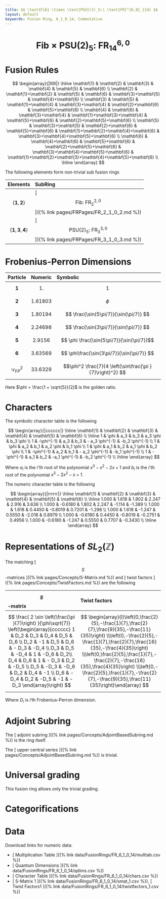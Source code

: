 ```yaml
---
title: $$ \text{Fib} \times \text{PSU}(2)_5:\ \text{FR}^{6,0}_{14} $$
layout: default
keywords: Fusion Ring, 6_1_0_14, Commutative
---
```

# $$ \text{Fib} \times \text{PSU}(2)_5 :\ \text{FR}^{6,0}_{14} $$

# Fusion Rules

$$
\begin{array}{|llllll|}
\hline
 \mathbf{1} & \mathbf{2} & \mathbf{3} & \mathbf{4} & \mathbf{5} & \mathbf{6} \\
 \mathbf{2} & \mathbf{1}+\mathbf{2} & \mathbf{5} & \mathbf{6} & \mathbf{3}+\mathbf{5} & \mathbf{4}+\mathbf{6} \\
 \mathbf{3} & \mathbf{5} & \mathbf{1}+\mathbf{4} & \mathbf{3}+\mathbf{4} & \mathbf{2}+\mathbf{6} & \mathbf{5}+\mathbf{6} \\
 \mathbf{4} & \mathbf{6} & \mathbf{3}+\mathbf{4} & \mathbf{1}+\mathbf{3}+\mathbf{4} & \mathbf{5}+\mathbf{6} & \mathbf{2}+\mathbf{5}+\mathbf{6} \\
 \mathbf{5} & \mathbf{3}+\mathbf{5} & \mathbf{2}+\mathbf{6} & \mathbf{5}+\mathbf{6} & \mathbf{1}+\mathbf{2}+\mathbf{4}+\mathbf{6} & \mathbf{3}+\mathbf{4}+\mathbf{5}+\mathbf{6} \\
 \mathbf{6} & \mathbf{4}+\mathbf{6} & \mathbf{5}+\mathbf{6} & \mathbf{2}+\mathbf{5}+\mathbf{6} & \mathbf{3}+\mathbf{4}+\mathbf{5}+\mathbf{6} & \mathbf{1}+\mathbf{2}+\mathbf{3}+\mathbf{4}+\mathbf{5}+\mathbf{6} \\
\hline
\end{array}
$$


The following elements form non-trivial sub fusion rings

| Elements | SubRing |
| :------ | :------ |
| $$ \{\mathbf{1},\mathbf{2}\} $$ | [ $$ \text{Fib}:\ \text{FR}^{2,0}_{2} $$ ]({% link pages/FRPages/FR_2_1_0_2.md %}) |
| $$ \{\mathbf{1},\mathbf{3},\mathbf{4}\} $$ | [ $$ \text{PSU}(2)_5:\ \text{FR}^{3,0}_{3} $$ ]({% link pages/FRPages/FR_3_1_0_3.md %}) |

# Frobenius-Perron Dimensions

| Particle | Numeric | Symbolic |
| :------ | :------ | :------ |
| $$ \mathbf{1} $$ | $$ 1. $$ | $$ 1 $$ |
| $$ \mathbf{2} $$ | $$ 1.61803 $$ | $$ \phi $$ |
| $$ \mathbf{3} $$ | $$ 1.80194 $$ | $$ \frac{\sin(5\pi/7)}{\sin(\pi/7)} $$ |
| $$ \mathbf{4} $$ | $$ 2.24698 $$ | $$ \frac{\sin(3\pi/7)}{\sin(\pi/7)} $$ |
| $$ \mathbf{5} $$ | $$ 2.9156 $$ | $$ \phi \frac{\sin(5\pi/7)}{\sin(\pi/7)}$$ |
| $$ \mathbf{6} $$ | $$ 3.63569 $$ | $$  \phi\frac{\sin(3\pi/7)}{\sin(\pi/7)} $$ |
| $$ \mathcal{D}_{FP}^2 $$ | $$ 33.6329 $$ | $$\phi^2 \frac{7}{4 \left(\sin\frac{\pi }{7}\right)^2} $$ |

Here $\phi = \frac{1 + \sqrt{5}}{2}$ is the golden ratio.

# Characters

The symbolic character table is the following

$$
\begin{array}{|cccccc|}
\hline
 \mathbf{1} & \mathbf{2} & \mathbf{3} & \mathbf{4} & \mathbf{5} & \mathbf{6} \\
\hline
 1 & \phi & a_3 & b_3 & a_3 \phi & b_3 \phi \\
 1 & -\phi^{-1} & a_3 & b_3 & - a_3 \phi^{-1} & -b_3 \phi^{-1} \\
 1 & \phi & a_2 & b_1 & a_2 \phi & b_1 \phi  \\
 1 & \phi & a_1 & b_2 & a_1 \phi  & b_2 \phi \\
 1 & -\phi^{-1} & a_2 & b_1 & - a_2 \phi^{-1}  & -b_1 \phi^{-1} \\
 1 & -\phi^{-1} & a_1 & b_2 & -a_1 \phi^{-1} & -b_2 \phi^{-1} \\
\hline
\end{array}
$$

Where $a_i$ is the $i$'th root of the polynomial $x^3-x^2-2 x+1$ and $b_i$ is the $i$'th root of the polynomial $x^3-2 x^2-x+1$.

The numeric character table is the following

$$
\begin{array}{|rrrrrr|}
\hline
 \mathbf{1} & \mathbf{2} & \mathbf{3} & \mathbf{4} & \mathbf{5} & \mathbf{6} \\
\hline
 1.000 & 1.618 & 1.802 & 2.247 & 2.916 & 3.636 \\
 1.000 & -0.6180 & 1.802 & 2.247 & -1.114 & -1.389 \\
 1.000 & 1.618 & 0.4450 & -0.8019 & 0.7201 & -1.298 \\
 1.000 & 1.618 & -1.247 & 0.5550 & -2.018 & 0.8979 \\
 1.000 & -0.6180 & 0.4450 & -0.8019 & -0.2751 & 0.4956 \\
 1.000 & -0.6180 & -1.247 & 0.5550 & 0.7707 & -0.3430 \\
\hline
\end{array}
$$

# Representations of $SL_2(\mathbb{Z})$

The matching [ $$ S $$-matrices ]({% link pages/Concepts/S-Matrix.md %}) and [ twist factors ]({% link pages/Concepts/TwistFactors.md %}) are the following

| $$ S $$-matrix | Twist factors |
| :------ | :------ |
| $$ \frac{ 2 \sin \left(\frac{\pi }{7}\right) }{\phi\sqrt{7}} \left(\begin{array}{cccccc} 1 & D_2 & D_3 & D_4 & D_5 & D_6 \\ D_2 & -1 & D_5 & D_6 & - D_3 & -D_4 \\ D_3 & D_5 & -D_4 & 1 & -D_6 & D_2\\ D_4 & D_6 & 1 & - D_3 & D_2 & -D_5 \\ D_5 & -D_3 & -D_6 & D_2 & D_4 & -1 \\ D_6 & -D_4 & D_2 & -D_5 & -1 & -D_3 \end{array}\right) $$ | $$ \begin{array}{l}\left(0,\frac{2}{5},-\frac{1}{7},\frac{2}{7},\frac{9}{35},-\frac{11}{35}\right) \\\left(0,-\frac{2}{5},-\frac{1}{7},\frac{2}{7},\frac{16}{35},-\frac{4}{35}\right) \\\left(0,\frac{2}{5},\frac{1}{7},-\frac{2}{7},-\frac{16}{35},\frac{4}{35}\right) \\\left(0,-\frac{2}{5},\frac{1}{7},-\frac{2}{7},-\frac{9}{35},\frac{11}{35}\right)\end{array} $$ |

Where $D_i$ is $i'$th Frobenius-Perron dimension.

# Adjoint Subring

The [ adjoint subring ]({% link pages/Concepts/AdjointBasedSubring.md %}) is the ring itself.

The [ upper central series ]({% link pages/Concepts/AdjointBasedSubring.md %}) is trivial.

# Universal grading

This fusion ring allows only the trivial grading.

# Categorifications



# Data

Download links for numeric data:

* [ Multiplication Table ]({% link data/FusionRings/FR_6_1_0_14/multtab.csv %})
* [ Quantum Dimensions ]({% link data/FusionRings/FR_6_1_0_14/qdims.csv %})
* [ Character Table ]({% link data/FusionRings/FR_6_1_0_14/chars.csv %})
* [ S-Matrix 1 ]({% link data/FusionRings/FR_6_1_0_14/smat_1.csv %}), [ Twist Factors1 ]({% link data/FusionRings/FR_6_1_0_14/twistfactors_1.csv %})
